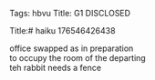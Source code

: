 Tags: hbvu
Title: G1 DISCLOSED
  
Title:# haiku 176546426438
  
office swapped as in preparation  
to occupy the room of the departing  
teh rabbit needs a fence  
